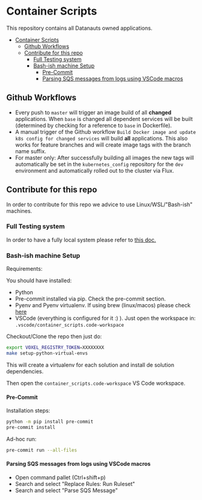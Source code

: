 # Container Scripts

This repository contains all Datanauts owned applications.

- [Container Scripts](#container-scripts)
  - [Github Workflows](#github-workflows)
  - [Contribute for this repo](#contribute-for-this-repo)
    - [Full Testing system](#full-testing-system)
    - [Bash-ish machine Setup](#bash-ish-machine-setup)
      - [Pre-Commit](#pre-commit)
      - [Parsing SQS messages from logs using VSCode macros](#parsing-sqs-messages-from-logs-using-vscode-macros)

## Github Workflows
* Every push to `master` will trigger an image build of all **changed** applications. When `base` is changed all dependent services will be built (determined by checking for a reference to `base` in Dockerfile).
* A manual trigger of the Github workflow `Build Docker image and update k8s config for changed services` will build **all** applications. This also works for feature branches and will create image tags with the branch name suffix.
* For master only: After successfully building all images the new tags will automatically be set in the `kubernetes_config` repository for the `dev` environment and automatically rolled out to the cluster via Flux.


## Contribute for this repo

In order to contribute for this repo we advice to use Linux/WSL/"Bash-ish" machines.

### Full Testing system

In order to have a fully local system please refer to [this doc.](.localdev/README.LocalDev.md)

### Bash-ish machine Setup

Requirements:

You should have installed:
* Python
* Pre-commit installed via pip. Check the pre-commit section.
* Pyenv and Pyenv virtualenv. If using brew (linux/macos) please check [here](https://github.com/pyenv/pyenv-virtualenv#installing-with-homebrew-for-macos-users)
* VSCode (everything is configured for it :) ). Just open the workspace in: `.vscode/container_scripts.code-workspace`

Checkout/Clone the repo then just do:

```bash
export VOXEL_REGISTRY_TOKEN=XXXXXXXX
make setup-python-virtual-envs
```
This will create a virtualenv for each solution and install de solution dependencies.

Then open the `container_scripts.code-workspace` VS Code workspace.


#### Pre-Commit

Installation steps:

```bash
python -m pip install pre-commit
pre-commit install
```

Ad-hoc run:
```bash
pre-commit run --all-files
```

#### Parsing SQS messages from logs using VSCode macros
- Open command pallet (Ctrl+shift+p)
- Search and select "Replace Rules: Run Ruleset"
- Search and select "Parse SQS Message"
